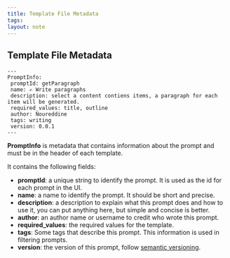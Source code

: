 ```yaml
---
title: Template File Metadata
tags: 
layout: note 
---
```

## Template File Metadata 

```ymal
---
PromptInfo:
 promptId: getParagraph
 name: ✍️ Write paragraphs 
 description: select a content contiens items, a paragraph for each item will be generated. 
 required_values: title, outline
 author: Noureddine
 tags: writing
 version: 0.0.1
---
```

**PromptInfo** is metadata that contains information about the prompt and must be in the header of each template. 

It contains the following fields: 
* **promptId**: a unique string to identify the prompt. It is used as the id for each prompt in the UI.
* **name**: a name to identify the prompt. It should be short and precise.
* **description**: a description to explain what this prompt does and how to use it, you can put anything here, but simple and concise is better.
* **author**: an author name or username to credit who wrote this prompt.
* **required_values**: the required values for the template.
* **tags**: Some tags that describe this prompt. This information is used in filtering prompts.
* **version**: the version of this prompt, follow [semantic versioning](https://semver.org/).
